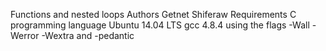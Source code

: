 Functions and nested loops
Authors
Getnet Shiferaw
Requirements
C programming language
Ubuntu 14.04 LTS
gcc 4.8.4 using the flags -Wall -Werror -Wextra and -pedantic
